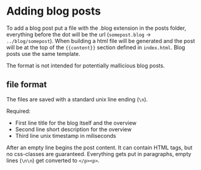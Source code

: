 # Adding blog posts
To add a blog post put a file with the .blog extension in the posts folder, everything before the dot will be the url (`somepost.blog` -> `../blog/somepost`). When building a html file will be generated and the post will be at the top of the `{{content}}` section defined in `index.html`. Blog posts use the same template.

The format is not intended for potentially mallicious blog posts.

## file format
The files are saved with a standard unix line ending (`\n`).

Required:
- First line title for the blog itself and the overview
- Second line short description for the overview
- Third line unix timestamp in miliseconds

After an empty line begins the post content. It can contain HTML tags, but no css-classes are guaranteed. Everything gets put in paragraphs, empty lines (`\n\n`) get converted to `</p><p>`.
